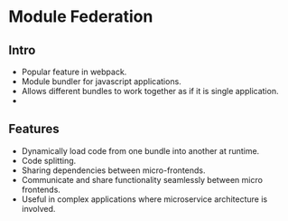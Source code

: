 # Module Federation


## Intro
- Popular feature in webpack.
- Module bundler for javascript applications.
- Allows different bundles to work together as if it is single application.
- 

## Features
- Dynamically load code from one bundle into another at runtime.
- Code splitting.
- Sharing dependencies between micro-frontends.
- Communicate and share functionality seamlessly between micro frontends.
- Useful in complex applications where microservice architecture is involved.
